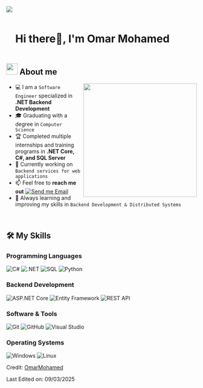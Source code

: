 <!--horizontal divider(gradiant)-->
<img src="https://user-images.githubusercontent.com/73097560/115834477-dbab4500-a447-11eb-908a-139a6edaec5c.gif">

<!--h1 without bottom border-->

<div id="user-content-toc">
  <ul align="left">
    <summary><h1 style="display: inline-block">Hi there👋, I'm Omar Mohamed</h1></summary>
  </ul>
</div>

<!--About Me-->

## <picture><img src = "https://github.com/7oSkaaa/7oSkaaa/blob/main/Images/about_me.gif?raw=true" width = 30px></picture> About me

<picture> <img align="right" src="https://media.giphy.com/media/SWoSkN6DxTszqIKEqv/giphy.gif" width = 300px></picture>

- 💻 I am a `Software Engineer` specialized in **.NET Backend Development**
- 🎓 Graduating with a degree in `Computer Science`
- 🏆 Completed multiple internships and training programs in **.NET Core, C#, and SQL Server**
- 🚀 Currently working on `Backend services for web applications`
- 📫 Feel free to **reach me out** [![Send me Email](https://img.shields.io/static/v1?label=email&message=OmarMohamed&color=EA4335&style=flat-square)](mailto:omarmohamedreda2@gmail.com)
- 🌱 Always learning and improving my skills in `Backend Development & Distributed Systems`

<br>

## 🛠️ My Skills

### Programming Languages
![C#](https://img.shields.io/badge/C%23-239120?style=flat-square&logo=C-Sharp&logoColor=white)
![.NET](https://img.shields.io/badge/.NET-512BD4?style=flat-square&logo=.NET&logoColor=white)
![SQL](https://img.shields.io/badge/SQL-4479A1?style=flat-square&logo=MySQL&logoColor=white)
![Python](https://img.shields.io/badge/Python-3776AB?style=flat-square&logo=Python&logoColor=white)

### Backend Development
![ASP.NET Core](https://img.shields.io/badge/ASP.NET_Core-5C2D91?style=flat-square&logo=.NET&logoColor=white)
![Entity Framework](https://img.shields.io/badge/Entity_Framework-512BD4?style=flat-square&logo=.NET&logoColor=white)
![REST API](https://img.shields.io/badge/REST_API-02569B?style=flat-square&logo=REST-API&logoColor=white)


### Software & Tools
![Git](https://img.shields.io/badge/Git-F05032?style=flat-square&logo=Git&logoColor=white)
![GitHub](https://img.shields.io/badge/GitHub-181717?style=flat-square&logo=GitHub&logoColor=white)
![Visual Studio](https://img.shields.io/badge/Visual_Studio-5C2D91?style=flat-square&logo=Visual-Studio&logoColor=white)

### Operating Systems
![Windows](https://img.shields.io/badge/Windows-0078D6?style=flat-square&logo=Windows&logoColor=white)
![Linux](https://img.shields.io/badge/Linux-FCC624?style=flat-square&logo=Linux&logoColor=black)



Credit: [OmarMohamed](https://github.com/omarmohamedreda)

Last Edited on: 09/03/2025

